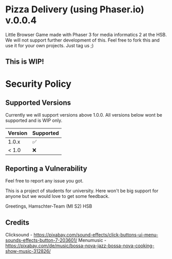 # Pizza Delivery (using Phaser.io) v.0.0.4
Little Browser Game made with Phaser 3 for media informatics 2 at the HSB.
We will not support further development of this.
Feel free to fork this and use it for your own projects. Just tag us ;)



## This is WIP!

# Security Policy

## Supported Versions

Currently we will support versions above 1.0.0.
All versions below wont be supported and is WIP only.


| Version | Supported          |
| ------- | ------------------ |
| 1.0.x   | :white_check_mark: |
| < 1.0   | :x:                |

## Reporting a Vulnerability

Feel free to report any issue you got.


This is a project of students for university. Here won't be big support for anyone but we would love to get some feedback.

Greetings, 
Hamschter-Team (MI S2)
HSB

## Credits
Clicksound - https://pixabay.com/sound-effects/click-buttons-ui-menu-sounds-effects-button-7-203601/
Menumusic - https://pixabay.com/de/music/bossa-nova-jazz-bossa-nova-cooking-show-music-312826/
